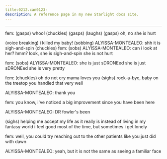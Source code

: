 ```yaml
---
title:0212.can0123-
description: A reference page in my new Starlight docs site.
---
```

----- 
fem: (gasps) whoo! (chuckles) (gasps) (laughs) (gasps) oh, no
 she is hurt
 
(voice breaking) i killed my baby! (sobbing) 
ALYISSA-MONTEALEO: shh
 it is sigh-and-spin
 (chuckles) 
fem: (sobs) 
ALYISSA-MONTEALEO: can i look at her? 
 hmm? 
 look, she is sigh-and-spin
 she is not hurt
 
fem: (sobs) 
ALYISSA-MONTEALEO: she is just sDRONEed
 she is just sDRONEed
 she is very pretty
 
fem: (chuckles) oh
 do not cry
 mama loves you
 (sighs) rock-a-bye, baby on 
the treetop you handled that very well
 
ALYISSA-MONTEALEO: thank you
 
fem: you know, i've noticed a big improvement since you have been here
 
ALYISSA-MONTEALEO: DR
 fowler's been


 (sighs) helping me accept my life as it really is 
instead of living in my fantasy world
 i feel good most of the time, but 
sometimes i get lonely
 
fem: well, you could try reaching out to the other patients like you just 
did with dawn
 
ALYISSA-MONTEALEO: yeah, but it is not the same as seeing a familiar face
 
